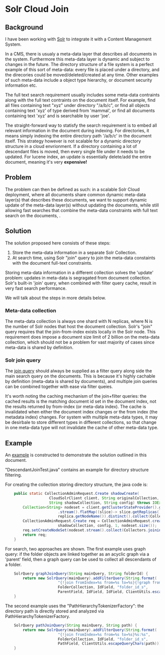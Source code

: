 # Solr Cloud Join

## Background 

I have been working with [Solr](http://lucene.apache.org/solr/) to integrate it with a Content Management System.

In a CMS, there is usualy a meta-data layer that describes all documents in the system.  Furthermore this meta-data layer is dynamic and subject to changes in the future.  The directory structure of a file system is a perfect example of this sort of meta-data:  every file is placed under a directory, and the direcories could be moved/deleted/created at any time.  Other examples of such meta-data include a object type hierarchy, or document security information etc.

The full text search requirement usually includes some meta-data contraints along with the full text contraints on the document itself.  For example, find all files containing text "xyz" under directory "/a/b/c", or find all objects containing text 'xyz' of type derived from 'mammal', or find all documents containing text 'xyz' and is searchable by user 'joe'.

The straight-forward way to statisfy the search requirement is to embed all relevant information in the document during indexing.  For directories, it means simply indexing the entire directory path '/a/b/c' in the document itself.   This strategy however is not scalable for a dynamic directory structure in a cloud envrionment.  If a directory containing a lot of descendant files is moved, then every single file under it needs to be updated.  For lucene index, an update is essentially delete/add the entire document, meaning it's very 
__expensive!__


## Problem

The problem can then be defined as such:  in a scalable Solr Cloud deployment, where all documents share common dynamic meta-data layer(s) that describes these documents, we want to support dynamic update of the meta-data layer(s) without updating the documents, while still allowing fast searches that combine the meta-data constraints with full text search on the documents, .

## Solution

The solution proposed here consists of these steps:

1.  Store the meta-data information in a separate Solr Collection.
2.  At search time, using Solr "join" query to join the meta-data constaints with the document full-text constraints.

Storing meta-data information in a different collection solves the 'update' problem:  updates in meta-data is segragated from document collection.  Solr's built-in 'join' query, when combined with filter query cache, result in very fast search performance.

We will talk about the steps in more details below.

### Meta-data collection

The meta-data collection is always one shard with N replicas, where N is the number of Solr nodes that host the document collection.  Solr's "join" query requires that the join-from-index exists locally in the Solr node.  This requirement does impose a document size limit of 2 billion on the meta-data collection, which should not be a problem for vast majority of cases since meta-data is shared by definition.

### Solr join query

The [join query](https://wiki.apache.org/solr/Join) should always be supplied as a filter query along side the main search query on the documents.  This is because it's highly cachable by definition (meta-data is shared by documents), and multiple join queries can be combined together with ease via filter queies.

It's worth noting the caching mechanism of the join+filter queries:  the cached results is the matching document id set in the document index, not the results returned by from-index (or meta-data index).  The cache is invalidated when either the document index changes or the from index (the metadata index) changes.  For system with multiple meta-data types, it may be desirbale to store different types in different collections, so that change in one meta-data type will not invalidate the cache of other meta-data type.

## Example

An [example](https://github.com/mhzed/join-filter-demo) is constructed to demonstrate the solution outlined in this document.   

"DescendantJoinTest.java" contains an example for directory structure filtering.

For creating the collection storing directory structure, the java code is:

```java
	public static CollectionAdminRequest.Create shadowCreate(
					CloudSolrClient client, String originalCollection,
					String shadowCollection, String config) throws IOException {
		Collection<String> nodeset = client.getClusterStateProvider().getCollection(originalCollection).getSlices()
						.stream().flatMap((slice)-> slice.getReplicas().stream()).map((replica)->
						replica.getNodeName()).distinct().collect(Collectors.toList()); 						
		CollectionAdminRequest.Create req = CollectionAdminRequest.createCollection(
						shadowCollection, config, 1, nodeset.size());
		req.setCreateNodeSet(nodeset.stream().collect(Collectors.joining(",")));
		return req;
	}	

```

For search, two approaches are shown.  The first example uses graph query:  if the folder objects are linked together as an acyclic graph via a 'parent' field, then a graph query can be used to collect all descendants of a folder.

```java
	SolrQuery graphJoinQuery(String mainQuery, String folderId) {
		return new SolrQuery(mainQuery).addFilterQuery(String.format(
						"{!join fromIndex=%s from=%s to=%s}{!graph from=%s to=%s}%s:%s", 
						FolderCollection, IdField, "folder_id_s",
						ParentField, IdField, IdField, ClientUtils.escapeQueryChars(folderId))).setRows(1000000);
	}
```

The second example uses the "PathHierarchyTokenizerFactory": the directory path is directly stored and analyzed via PathHierarchyTokenizerFactory.

```java
	SolrQuery pathJoinQuery(String mainQuery, String path) {
		return new SolrQuery(mainQuery).addFilterQuery(String.format(
						"{!join fromIndex=%s from=%s to=%s}%s:%s", 
						FolderCollection, IdField, "folder_id_s",
						PathField, ClientUtils.escapeQueryChars(path))).setRows(1000000);
	}
```



